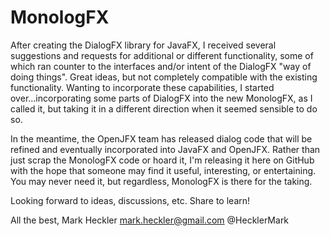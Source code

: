 MonologFX
=========

After creating the DialogFX library for JavaFX, I received several suggestions and requests for additional or different
functionality, some of which ran counter to the interfaces and/or intent of the DialogFX "way of doing things". Great
ideas, but not completely compatible with the existing functionality. Wanting to incorporate these capabilities, 
I started over...incorporating some parts of DialogFX into the new MonologFX, as I called it, but taking it in a 
different direction when it seemed sensible to do so.

In the meantime, the OpenJFX team has released dialog code that will be refined and eventually incorporated into 
JavaFX and OpenJFX. Rather than just scrap the MonologFX code or hoard it, I'm releasing it here on GitHub with the 
hope that someone may find it useful, interesting, or entertaining. You may never need it, but regardless,
MonologFX is there for the taking.

Looking forward to ideas, discussions, etc. Share to learn!

All the best, 
Mark Heckler 
mark.heckler@gmail.com 
@HecklerMark

